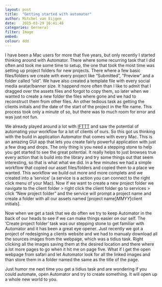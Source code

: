 ```yaml
---
layout: post
title:  "Getting started with automator"
author: Mitchel van Eijgen
date:   2015-03-29 16:41:48
categories: Gerneral
filter: Image
embed:
colour: ddd
---
```


I have been a Mac users for more that five years, but only recently I started thinking around with Automator. There where some recurring task that I did often and took me some time to setup, the one that took the most time was setting up project folders for new projects. There where a few basic files/folders we create with every project like “Submitted”, “Preview” and a folder called “old”. We have also created a template file with every social media avatar/banner size. It happend more often than I like to admit that I dragged over the assets files and forgot to copy them, so later when we wanted to create a new folder the files where gone and we had to reconstruct them from other files. An other tedious task as getting the clients initials and the date of the start of the project in the file name. This process took only a minute of so, but there was to much room for error and was just not fun. 

<!--more-->

We already played around a lot with [IFTTT](http://ifttt.com) and saw the potential of automating your workflow for a lot of clients of ours. So this got us thinking with the build in application Automator that comes with every Mac. This is an amazing GUI app that lets you create fairly powerful application with just a few drag and drops. The only thing is you need a stepping stone to help you get started to see the great potential. It really helps to just browses true every action that is build into the library and try some things out that seem interesting, so that is what what we did. In a few minutes we had a simple workflow that copied our asset files/folders and copied them to a place we wanted. This workflow we build out more and more complets and we created into a ’service’ (a service is a action you can connect to the right click menu of your Mac). Now if we want to create a new project folder we navigate to the client folder > right click the client folder go to services > click “New project folder” and the service will prompt a project name and create a folder with all our assets named [project name]_MMYY_[client initials]. 

Now when we get a task that we do often we try to keep Automator in the back of our heads to see if we can make things easier on our self. The ‘Create project folder’ task was our stepping stone to get familiar with Automator and it has been a great eye opener. Just recently we got a project of redesigning a clients website and we had to manualy download all the sources images from the webpage, which was a tidius task. Right clicking all the images saving them at the desired location and there where a lot more pages to go when it hit me on page five. What if I get the open webpage from safari and let Automator look for all the linked images and than store them in a folder named the same as the title of the page. 

Just humor me next time you get a tidius task and are wondering if you could automate, open Automator and try to create something. It will open up a whole new world to you. 